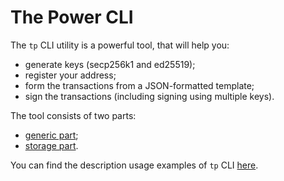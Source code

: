 # The Power CLI

The `tp` CLI utility is a powerful tool, that will help you:

- generate keys (secp256k1 and ed25519);
- register your address;
- form the transactions from a JSON-formatted template;
- sign the transactions (including signing using multiple keys).

The tool consists of two parts:

- [generic part](https://doc.thepower.io/docs/Maintain/tools/tp-cli#generic-part-commands);
- [storage part](https://doc.thepower.io/docs/Maintain/tools/tp-cli#storage-part-commands).

You can find the description usage examples of `tp` CLI [here](https://doc.thepower.io/docs/Maintain/tools/tp-cli).
